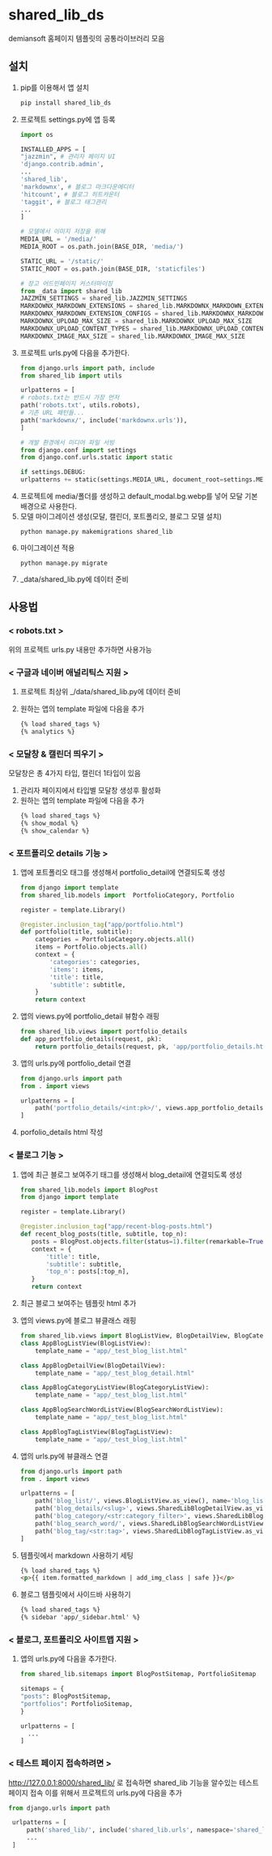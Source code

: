 # shared_lib_ds

demiansoft 홈페이지 템플릿의 공통라이브러리 모음

## 설치
1. pip를 이용해서 앱 설치
    ```bash
    pip install shared_lib_ds
    ```
2. 프로젝트 settings.py에 앱 등록
   ```python
   import os
   
   INSTALLED_APPS = [
   "jazzmin", # 관리자 페이지 UI
   'django.contrib.admin',
   ...
   'shared_lib',
   'markdownx', # 블로그 마크다운에디터
   'hitcount', # 블로그 히트카운터
   'taggit', # 블로그 태그관리
   ...
   ]
   
   # 모델에서 이미지 저장을 위해
   MEDIA_URL = '/media/'
   MEDIA_ROOT = os.path.join(BASE_DIR, 'media/')
   
   STATIC_URL = '/static/'
   STATIC_ROOT = os.path.join(BASE_DIR, 'staticfiles')
   
   # 장고 어드민페이지 커스터마이징
   from _data import shared_lib
   JAZZMIN_SETTINGS = shared_lib.JAZZMIN_SETTINGS
   MARKDOWNX_MARKDOWN_EXTENSIONS = shared_lib.MARKDOWNX_MARKDOWN_EXTENSIONS
   MARKDOWNX_MARKDOWN_EXTENSION_CONFIGS = shared_lib.MARKDOWNX_MARKDOWN_EXTENSION_CONFIGS
   MARKDOWNX_UPLOAD_MAX_SIZE = shared_lib.MARKDOWNX_UPLOAD_MAX_SIZE
   MARKDOWNX_UPLOAD_CONTENT_TYPES = shared_lib.MARKDOWNX_UPLOAD_CONTENT_TYPES
   MARKDOWNX_IMAGE_MAX_SIZE = shared_lib.MARKDOWNX_IMAGE_MAX_SIZE
   ```
3. 프로젝트 urls.py에 다음을 추가한다.
    ```python
   from django.urls import path, include
   from shared_lib import utils
   
   urlpatterns = [
   # robots.txt는 반드시 가장 먼저
   path('robots.txt', utils.robots),
   # 기존 URL 패턴들...
   path('markdownx/', include('markdownx.urls')),
   ]
   
   # 개발 환경에서 미디어 파일 서빙
   from django.conf import settings
   from django.conf.urls.static import static
   
   if settings.DEBUG:
   urlpatterns += static(settings.MEDIA_URL, document_root=settings.MEDIA_ROOT)
   ```
4. 프로젝트에 media/폴더를 생성하고 default_modal.bg.webp를 넣어 모달 기본배경으로 사용한다.
5. 모델 마이그레이션 생성(모달, 캘린더, 포트폴리오, 블로그 모델 설치)
    ```shell
    python manage.py makemigrations shared_lib
    ```
6. 마이그레이션 적용
    ```shell
    python manage.py migrate
    ```
7. _data/shared_lib.py에 데이터 준비

## 사용법
### < robots.txt >
위의 프로젝트 urls.py 내용만 추가하면 사용가능

### < 구글과 네이버 애널리틱스 지원 >
1. 프로젝트 최상위 _/data/shared_lib.py에 데이터 준비

2. 원하는 앱의 template 파일에 다음을 추가
    ```html
    {% load shared_tags %}
    {% analytics %}
    ```

### < 모달창 & 캘린더 띄우기 >
모달창은 총 4가지 타입, 캘린더 1타입이 있음

1. 관리자 페이지에서 타입별 모달창 생성후 활성화
2. 원하는 앱의 template 파일에 다음을 추가
    ```html
    {% load shared_tags %}
    {% show_modal %}
    {% show_calendar %}
    ```

### < 포트폴리오 details 기능 >
1. 앱에 포트폴리오 태그를 생성해서 portfolio_detail에 연결되도록 생성
   ```python
   from django import template
   from shared_lib.models import  PortfolioCategory, Portfolio
   
   register = template.Library()
   
   @register.inclusion_tag("app/portfolio.html")
   def portfolio(title, subtitle):
       categories = PortfolioCategory.objects.all()
       items = Portfolio.objects.all()
       context = {
           'categories': categories,
           'items': items,
           'title': title,
           'subtitle': subtitle,
       }
       return context
   ```
2. 앱의 views.py에 portfolio_detail 뷰함수 래핑
    ```python
    from shared_lib.views import portfolio_details
    def app_portfolio_details(request, pk):
        return portfolio_details(request, pk, 'app/portfolio_details.html', 'Portfolio Details')
    ```
3. 앱의 urls.py에 portfolio_detail 연결
    ```python
    from django.urls import path
    from . import views
    
    urlpatterns = [
        path('portfolio_details/<int:pk>/', views.app_portfolio_details, name='portfolio_details')
    ]
    ```
4. porfolio_details html 작성

### < 블로그 기능 >
1. 앱에 최근 블로그 보여주기 태그를 생성해서 blog_detail에 연결되도록 생성
    ```python
    from shared_lib.models import BlogPost
    from django import template
    
    register = template.Library()
    
    @register.inclusion_tag("app/recent-blog-posts.html")
    def recent_blog_posts(title, subtitle, top_n):
       posts = BlogPost.objects.filter(status=1).filter(remarkable=True).order_by('-updated_on')
       context = {
           'title': title,
           'subtitle': subtitle,
           'top_n': posts[:top_n],
       }
       return context
    ```
2. 최근 블로그 보여주는 템플릿 html 추가
3. 앱의 views.py에 블로그 뷰클래스 래핑
    ```python
   from shared_lib.views import BlogListView, BlogDetailView, BlogCategoryListView, BlogSearchWordListView, BlogTagListView
    class AppBlogListView(BlogListView):
        template_name = "app/_test_blog_list.html"
    
    class AppBlogDetailView(BlogDetailView):
        template_name = "app/_test_blog_detail.html"
    
    class AppBlogCategoryListView(BlogCategoryListView):
        template_name = "app/_test_blog_list.html"
    
    class AppBlogSearchWordListView(BlogSearchWordListView):
        template_name = "app/_test_blog_list.html"
    
    class AppBlogTagListView(BlogTagListView):
        template_name = "app/_test_blog_list.html"
    ```
4. 앱의 urls.py에 뷰클래스 연결
    ```python
    from django.urls import path
    from . import views
    
    urlpatterns = [
        path('blog_list/', views.BlogListView.as_view(), name='blog_list'),
        path('blog_details/<slug>', views.SharedLibBlogDetailView.as_view(), name='blog_details'),
        path('blog_category/<str:category_filter>', views.SharedLibBlogCategoryListView.as_view(), name='blog_category'),
        path('blog_search_word/', views.SharedLibBlogSearchWordListView.as_view(), name='blog_search_word'),
        path('blog_tag/<str:tag>', views.SharedLibBlogTagListView.as_view(), name='blog_tag'),
    ]
    ```
5. 템플릿에서 markdown 사용하기 세팅
    ```html
    {% load shared_tags %}
    <p>{{ item.formatted_markdown | add_img_class | safe }}</p>
    ```
   
6. 블로그 템플릿에서 사이드바 사용하기
    ```html
    {% load shared_tags %}
    {% sidebar 'app/_sidebar.html' %}
    ```
   
### < 블로그, 포트폴리오 사이트맵 지원 >
1. 앱의 urls.py에 다음을 추가한다.
   ```python
   from shared_lib.sitemaps import BlogPostSitemap, PortfolioSitemap
   
   sitemaps = {
   "posts": BlogPostSitemap,
   "portfolios": PortfolioSitemap,
   }
   
   urlpatterns = [
     ...
   ]
   ```

### < 테스트 페이지 접속하려면 >
http://127.0.0.1:8000/shared_lib/ 로 접속하면 shared_lib 기능을 알수있는 테스트 페이지 접속
이를 위해서 프로젝트의 urls.py에 다음을 추가
```python
from django.urls import path

 urlpatterns = [
     path('shared_lib/', include('shared_lib.urls', namespace='shared_lib')),
     ...
 ]
 ```


